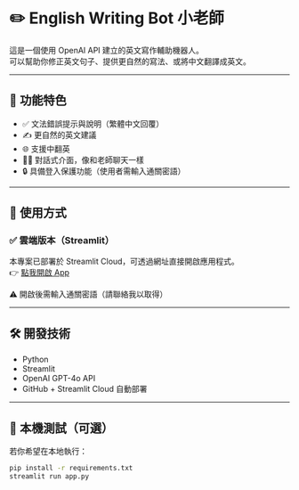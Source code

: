 
# ✏️ English Writing Bot 小老師

這是一個使用 OpenAI API 建立的英文寫作輔助機器人。  
可以幫助你修正英文句子、提供更自然的寫法、或將中文翻譯成英文。

---

## 🔧 功能特色

- ✅ 文法錯誤提示與說明（繁體中文回覆）
- ✍️ 更自然的英文建議
- 🌐 支援中翻英
- 🧑‍🏫 對話式介面，像和老師聊天一樣
- 🔒 具備登入保護功能（使用者需輸入通關密語）

---

## 🚀 使用方式

### ✅ 雲端版本（Streamlit）

本專案已部署於 Streamlit Cloud，可透過網址直接開啟應用程式。  
👉 [點我開啟 App](https://english-writing-bot-1branchmainmainfilepathapppy-ebutpqebra9xq.streamlit.app/)

⚠️ 開啟後需輸入通關密語（請聯絡我以取得）

---

## 🛠 開發技術

- Python
- Streamlit
- OpenAI GPT-4o API
- GitHub + Streamlit Cloud 自動部署

---

## 🧪 本機測試（可選）

若你希望在本地執行：

```bash
pip install -r requirements.txt
streamlit run app.py

